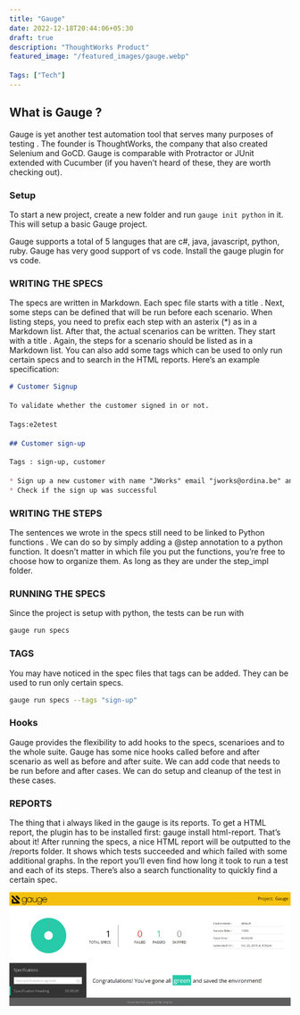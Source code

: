 ```yaml
---
title: "Gauge"
date: 2022-12-18T20:44:06+05:30
draft: true
description: "ThoughtWorks Product"
featured_image: "/featured_images/gauge.webp"

Tags: ["Tech"]
---
```


## What is Gauge ?

Gauge is yet another test automation tool that serves many purposes of testing . The founder is ThoughtWorks, the company that also created Selenium and GoCD. Gauge is comparable with Protractor or JUnit extended with Cucumber (if you haven’t heard of these, they are worth checking out).

### Setup 

To start a new project, create a new folder and run ```gauge init python``` in it. This will setup a basic Gauge project.

Gauge supports a total of 5 languges that are c#, java, javascript, python, ruby. Gauge has very good support of vs code. Install the gauge plugin for vs code.

### WRITING THE SPECS

The specs are written in Markdown. Each spec file starts with a title . Next, some steps can be defined that will be run before each scenario. When listing steps, you need to prefix each step with an asterix (*) as in a Markdown list. After that, the actual scenarios can be written. They start with a title . Again, the steps for a scenario should be listed as in a Markdown list. You can also add some tags which can be used to only run certain specs and to search in the HTML reports. Here’s an example specification:


``` md
# Customer Signup

To validate whether the customer signed in or not.

Tags:e2etest

## Customer sign-up

Tags : sign-up, customer

* Sign up a new customer with name "JWorks" email "jworks@ordina.be" and "password"
* Check if the sign up was successful

```

### WRITING THE STEPS

The sentences we wrote in the specs still need to be linked to Python functions . We can do so by simply adding a @step annotation to a python function. It doesn’t matter in which file you put the functions, you’re free to choose how to organize them. As long as they are under the step_impl folder.

### RUNNING THE SPECS

Since the project is setup with python, the tests can be run with 
```bash 
gauge run specs
```

### TAGS

You may have noticed in the spec files that tags can be added. They can be used to run only certain specs.

```bash 
gauge run specs --tags "sign-up"
```

### Hooks

Gauge provides the flexibility to add hooks to the specs, scenarioes and to the whole suite. Gauge has some nice hooks called before and after scenario as well as before and after suite. We can add code that needs to be run before and after cases. We can do setup and cleanup of the test in these cases. 

### REPORTS

The thing that i always liked in the gauge is its reports. To get a HTML report, the plugin has to be installed first: gauge install html-report. That’s about it! After running the specs, a nice HTML report will be outputted to the /reports folder. It shows which tests succeeded and which failed with some additional graphs. In the report you’ll even find how long it took to run a test and each of its steps. There’s also a search functionality to quickly find a certain spec.

![Gauge reports](/images/gauge/gauge-report.jpeg)
